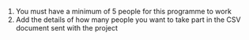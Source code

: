 1. You must have a minimum of 5 people for this programme to work
2. Add the details of how many people you want to take part in the CSV document sent with the project
